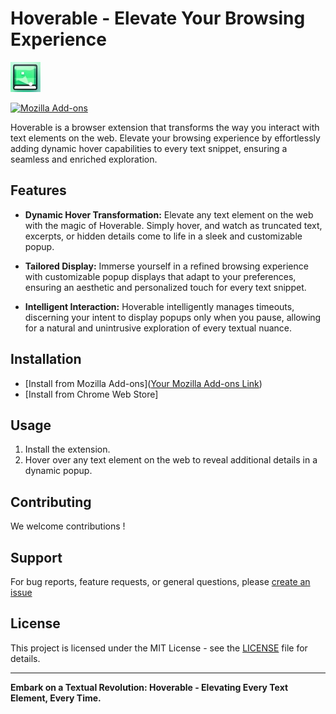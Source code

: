 
# Hoverable - Elevate Your Browsing Experience

![Hoverable Icon](/assets/Icon.jpeg) <!-- Replace with the link to your extension icon -->

[![Mozilla Add-ons](https://img.shields.io/amo/v/hoverable)](https://addons.mozilla.org/firefox/addon/hoverable/) <!-- Replace with your actual add-on ID and link -->

Hoverable is a browser extension that transforms the way you interact with text elements on the web. Elevate your browsing experience by effortlessly adding dynamic hover capabilities to every text snippet, ensuring a seamless and enriched exploration.

## Features

- **Dynamic Hover Transformation:** Elevate any text element on the web with the magic of Hoverable. Simply hover, and watch as truncated text, excerpts, or hidden details come to life in a sleek and customizable popup.

- **Tailored Display:** Immerse yourself in a refined browsing experience with customizable popup displays that adapt to your preferences, ensuring an aesthetic and personalized touch for every text snippet.

- **Intelligent Interaction:** Hoverable intelligently manages timeouts, discerning your intent to display popups only when you pause, allowing for a natural and unintrusive exploration of every textual nuance.

## Installation

- [Install from Mozilla Add-ons]([Your Mozilla Add-ons Link](https://addons.mozilla.org/en-GB/firefox/addon/hoverable/)) <!-- Replace with the actual link to your extension on Mozilla Add-ons -->
- [Install from Chrome Web Store] <!-- Replace with the actual link to your extension on Chrome Web Store -->

## Usage

1. Install the extension.
2. Hover over any text element on the web to reveal additional details in a dynamic popup.

## Contributing

We welcome contributions !

## Support

For bug reports, feature requests, or general questions, please [create an issue](https://github.com/mohamed-arradi/hoverable/issues) <!-- Replace with the actual link to your GitHub issues -->

## License

This project is licensed under the MIT License - see the [LICENSE](https://github.com/mohamed-arradi/hoverable/blob/main/LICENSE) file for details.

---

**Embark on a Textual Revolution: Hoverable - Elevating Every Text Element, Every Time.**
